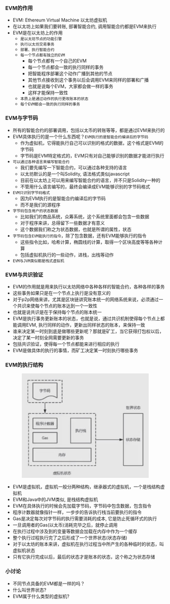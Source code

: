 ### EVM的作用

- EVM: Ethereum Virtual Machine 以太坊虚拟机
- 在以太坊上如果我们要转账, 部署智能合约, 调用智能合约都是EVM来执行
- EVM是在以太坊上的作用
    * `是以太坊节点的功能引擎`
    * `执行以太坊交易事务`
    * `部署、执行智能合约`
    * `每一个节点都有独立的EVM`
        * 每个节点都有一个自己的EVM
        * 每一个节点都会一致的执行同样的事务
        * 把智能程序部署这个动作广播到其他的节点
        * 其他节点接收到这个事务以后会调用EVM来同样的部署和广播
        * 也就是说每个EVM，大家都会做一样的事务
        * 这样才能保持一致性
    * `本质上是通过动作的执行更改账本的状态`
    * `每个EVM都会一致的执行同样的事务`

### EVM与字节码

- 所有的智能合约的部署调用，包括以太币的转账等等，都是通过EVM来执行的
- EVM具体执行的是一个什么东西呢？`EVM执行的是智能合约编译后的字节码`
    * 作为虚拟机，它得能执行自己可以识别的格式的数据，这个格式是EVM的字节码
    * 字节码是EVM特定格式的，EVM只有对自己能够识别的数据才能进行执行
- `可以通过各种语言来编写智能合约`
    * 我们要先编写一下智能合约，可以通过各种支持的语言
    * 以太坊默认的是一个叫Solidity, 语法格式类似javascript
    * 目前在以太坊上可以用来编写智能合约的语言，并不只是Solidity一种的
    * 不管用什么语言编写的，最终会编译成EVM能够识别的字节码格式
- `EVM只识别字节码格式`
    * 因为EVM执行的是智能合约编译后的字节码
    * 而不是我们的源程序
- `字节码包含用户的状态数据`
    * 比如我们的商品系统，众筹系统，这个系统里面都会包含一些数据
    * 对于程序来讲，总得留下一些数据才有意义
    * 这个数据我们称之为状态数据，也就是所谓的属性，状态
- `字节码包含EVM能执行的指令`，除了包含数据，还有EVM能够执行的指令
    * 这些指令比如，哈希计算，椭圆线的计算，取得一个区块高度等等各种计算
    * 包括虚拟机执行的一些动作，进栈，出栈等动作
- `EVM与JVM类似都是栈式虚拟机`

### EVM与共识验证

- EVM的作用就是用来执行以太坊网络中各种各样的智能合约，各种各样的事务
- 这些事务如果只是在一个节点上执行是没有意义的
- 对于p2p网络来讲，尤其是区块链讲究账本统一的网络系统来说，必须通过一个共识来使每个节点的账本达到一个一致性
- 也就是说共识是在于保持每个节点的账本统一
- EVM是执行事务更新账本的状态，也就是说，通过共识机制使得每个节点上都能调用EVM, 执行同样的动作，更新出同样状态的账本，来保持一致
- 谁来决定某一时刻到底是做哪些更新呢？那就是矿工，当它获得打包权以后，决定了某一时刻全网需要更新的事务
- 包括共识验证，使得每一个节点都能来进行相应的执行
- EVM是做具体的执行的事情，而矿工决定某一时刻执行哪些事务

### EVM的执行结构

<div align="center">
    <img width="400" src="./screenshot/26.jpg" />
</div>

- EVM是虚拟机，虚拟机一般分两种结构，继承器式的虚拟机，一个是栈结构虚拟机
- EVM和Java中的JVM类似, 是栈结构虚拟机
- EVM在具体执行的时候会先加载字节码，字节码中包含数据，包含指令
- 程序计数器就像指针一样，一步步的告诉执行栈当前要执行的指令
- Gas是决定每次对字节码的执行需要消耗的成本, 它是防止死循环式的执行
- 一旦调用者的Gas(以太币)消耗完毕之后，就停止调用
- 在执行过程中涉及到的变量等数据会加载在内存中作为一个缓存
- 整个执行过程执行完了之后形成了一个世界状态(状态存储)
- 对于以太坊的账本来讲，虚拟机在执行过程当中所产生的各种临时的状态，叫虚拟机状态
- 只有它执行完成以后，最后的状态才是账本的状态，这个称之为状态存储

### 小讨论

- 不同节点具备的EVM都是一样的吗？
- 什么叫世界状态?
- EVM属于什么类型的虚拟机?